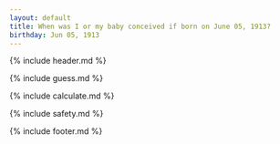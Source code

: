 ```yaml
---
layout: default
title: When was I or my baby conceived if born on June 05, 1913?
birthday: Jun 05, 1913
---
```


{% include header.md %}

{% include guess.md %}

{% include calculate.md %}

{% include safety.md %}

{% include footer.md %}



